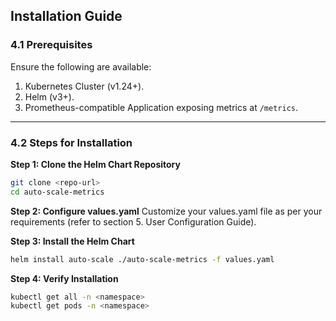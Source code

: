 ## Installation Guide

### 4.1 Prerequisites
Ensure the following are available:
1. Kubernetes Cluster (v1.24+).
2. Helm (v3+).
3. Prometheus-compatible Application exposing metrics at `/metrics`.

---

### 4.2 Steps for Installation

**Step 1: Clone the Helm Chart Repository**

```bash
git clone <repo-url>
cd auto-scale-metrics

```

**Step 2: Configure values.yaml** Customize your values.yaml file as per your requirements (refer to section 5. User Configuration Guide).

**Step 3: Install the Helm Chart**

```bash
helm install auto-scale ./auto-scale-metrics -f values.yaml
```


**Step 4: Verify Installation**

```bash
kubectl get all -n <namespace>
kubectl get pods -n <namespace>

```
